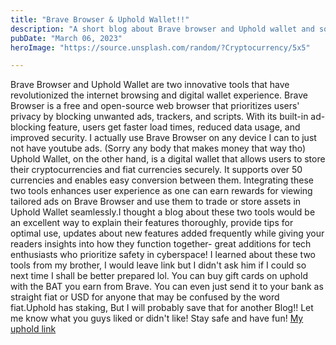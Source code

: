 ```yaml
---
title: "Brave Browser & Uphold Wallet!!"
description: "A short blog about Brave browser and Uphold wallet and some of its features."
pubDate: "March 06, 2023"
heroImage: "https://source.unsplash.com/random/?Cryptocurrency/5x5"

---
```

Brave Browser and Uphold Wallet are two innovative tools that have revolutionized the internet browsing and digital wallet experience. Brave Browser is a free and open-source web browser that prioritizes users' privacy by blocking unwanted ads, trackers, and scripts. With its built-in ad-blocking feature, users get faster load times, reduced data usage, and improved security. I actually use Brave Browser on any device I can to just not have youtube ads. (Sorry any body that makes money that way tho) Uphold Wallet, on the other hand, is a digital wallet that allows users to store their cryptocurrencies and fiat currencies securely. It supports over 50 currencies and enables easy conversion between them. Integrating these two tools enhances user experience as one can earn rewards for viewing tailored ads on Brave Browser and use them to trade or store assets in Uphold Wallet seamlessly.I thought a blog about these two tools would be an excellent way to explain their features thoroughly, provide tips for optimal use, updates about new features added frequently while giving your readers insights into how they function together- great additions for tech enthusiasts who prioritize safety in cyberspace! I learned about these two tools from my brother, I would leave link but I didn't ask him if I could so next time I shall be better prepared lol. You can buy gift cards on uphold with the BAT you earn from Brave. You can even just send it to your bank as straight fiat or USD for anyone that may be confused by the word fiat.Uphold has staking, But I will probably save that for another Blog!! Let me know what you guys liked or didn't like! Stay safe and have fun!
[My uphold link](https://wallet.uphold.com/signup?referral=68ad0c9575)